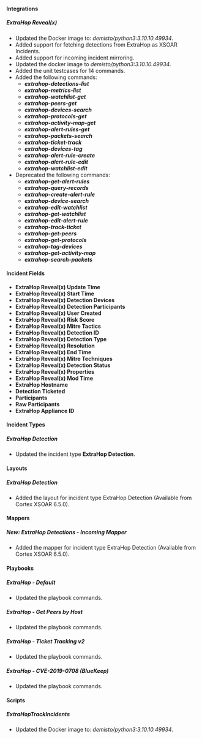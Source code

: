 
#### Integrations

##### ExtraHop Reveal(x)

- Updated the Docker image to: *demisto/python3:3.10.10.49934*.
- Added support for fetching detections from ExtraHop as XSOAR Incidents.
- Added support for incoming incident mirroring.
- Updated the docker image to *demisto/python3:3.10.10.49934*.
- Added the unit testcases for 14 commands.
- Added the following commands:
  - ***extrahop-detections-list***
  - ***extrahop-metrics-list***
  - ***extrahop-watchlist-get***
  - ***extrahop-peers-get***
  - ***extrahop-devices-search***
  - ***extrahop-protocols-get***
  - ***extrahop-activity-map-get***
  - ***extrahop-alert-rules-get***
  - ***extrahop-packets-search***
  - ***extrahop-ticket-track***
  - ***extrahop-devices-tag***
  - ***extrahop-alert-rule-create***
  - ***extrahop-alert-rule-edit***
  - ***extrahop-watchlist-edit***
- Deprecated the following commands:
  - ***extrahop-get-alert-rules***
  - ***extrahop-query-records***
  - ***extrahop-create-alert-rule***
  - ***extrahop-device-search***
  - ***extrahop-edit-watchlist***
  - ***extrahop-get-watchlist***
  - ***extrahop-edit-alert-rule***
  - ***extrahop-track-ticket***
  - ***extrahop-get-peers***
  - ***extrahop-get-protocols***
  - ***extrahop-tag-devices***
  - ***extrahop-get-activity-map***
  - ***extrahop-search-packets***


#### Incident Fields

  - **ExtraHop Reveal(x) Update Time**
  - **ExtraHop Reveal(x) Start Time**
  - **ExtraHop Reveal(x) Detection Devices**
  - **ExtraHop Reveal(x) Detection Participants**
  - **ExtraHop Reveal(x) User Created**
  - **ExtraHop Reveal(x) Risk Score**
  - **ExtraHop Reveal(x) Mitre Tactics**
  - **ExtraHop Reveal(x) Detection ID**
  - **ExtraHop Reveal(x) Detection Type**
  - **ExtraHop Reveal(x) Resolution**
  - **ExtraHop Reveal(x) End Time**
  - **ExtraHop Reveal(x) Mitre Techniques**
  - **ExtraHop Reveal(x) Detection Status**
  - **ExtraHop Reveal(x) Properties**
  - **ExtraHop Reveal(x) Mod Time**
  - **ExtraHop Hostname**
  - **Detection Ticketed**
  - **Participants**
  - **Raw Participants**
  - **ExtraHop Appliance ID**

#### Incident Types

##### ExtraHop Detection

- Updated the incident type **ExtraHop Detection**.

#### Layouts

##### ExtraHop Detection

- Added the layout for incident type ExtraHop Detection (Available from Cortex XSOAR 6.5.0).

#### Mappers

##### New: ExtraHop Detections - Incoming Mapper

- Added the mapper for incident type ExtraHop Detection (Available from Cortex XSOAR 6.5.0).

#### Playbooks

##### ExtraHop - Default

- Updated the playbook commands.

##### ExtraHop - Get Peers by Host

- Updated the playbook commands.

##### ExtraHop - Ticket Tracking v2

- Updated the playbook commands.

##### ExtraHop - CVE-2019-0708 (BlueKeep)

- Updated the playbook commands.

#### Scripts

##### ExtraHopTrackIncidents
- Updated the Docker image to: *demisto/python3:3.10.10.49934*.

